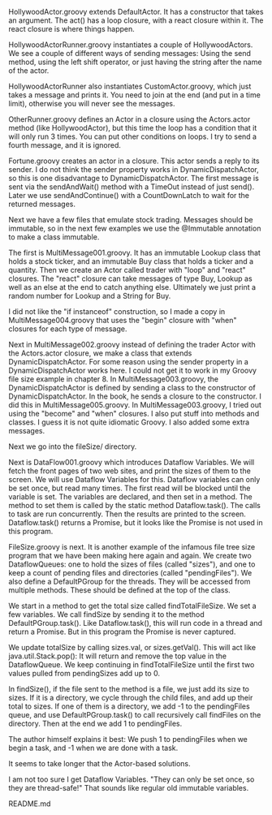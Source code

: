 HollywoodActor.groovy extends DefaultActor. It has a constructor that takes an argument. The act() has a loop closure, with a react closure within it. The react closure is where things happen.    

HollywoodActorRunner.groovy instantiates a couple of HollywoodActors. We see a couple of different ways of sending messages: Using the send method, using the left shift operator, or just having the string after the name of the actor.   

HollywoodActorRunner also instantiates CustomActor.groovy, which just takes a message and prints it. You need to join at the end (and put in a time limit), otherwise you will never see the messages.   

OtherRunner.groovy defines an Actor in a closure using the Actors.actor method (like HollywoodActor), but this time the loop has a condition that it will only run 3 times. You can put other conditions on loops. I try to send a fourth message, and it is ignored.     

Fortune.groovy creates an actor in a closure. This actor sends a reply to its sender. I do not think the sender property works in DynamicDispatchActor, so this is one disadvantage to DynamicDispatchActor. The first message is sent via the sendAndWait() method with a TimeOut instead of just send(). Later we use sendAndContinue() with a CountDownLatch to wait for the returned messages.  

Next we have a few files that emulate stock trading. Messages should be immutable, so in the next few examples we use the @Immutable annotation to make a class immutable. 

The first is MultiMessage001.groovy. It has an immutable Lookup class that holds a stock ticker, and an immutable Buy class that holds a ticker and a quantity. Then we create an Actor called trader with "loop" and "react" closures. The "react" closure can take messages of type Buy, Lookup as well as an else at the end to catch anything else. Ultimately we just print a random number for Lookup and a String for Buy.   

I did not like the "if instanceof" construction, so I made a copy in MultiMessage004.groovy that uses the "begin" closure with "when" closures for each type of message.    

Next in MultiMessage002.groovy instead of defining the trader Actor with the Actors.actor closure, we make a class that extends DynamicDispatchActor. For some reason using the sender property in a DynamicDispatchActor works here. I could not get it to work in my Groovy file size example in chapter 8. In MultiMessage003.groovy, the DynamicDispatchActor is defined by sending a class to the constructor of DynamicDispatchActor. In the book, he sends a closure to the constructor. I did this in MultiMessage005.groovy. In MultiMessage003.groovy, I tried out using the "become" and "when" closures. I also put stuff into methods and classes. I guess it is not quite idiomatic Groovy. I also added some extra messages.      

Next we go into the fileSize/ directory.    

Next is DataFlow001.groovy which introduces Dataflow Variables. We will fetch the front pages of two web sites, and print the sizes of them to the screen. We will use Dataflow Variables for this. Dataflow variables can only be set once, but read many times. The first read will be blocked until the variable is set. The variables are declared, and then set in a method. The method to set them is called by the static method Dataflow.task(). The calls to task are run concurrently. Then the results are printed to the screen. Dataflow.task() returns a Promise, but it looks like the Promise is not used in this program.   

FileSize.groovy is next. It is another example of the infamous file tree size program that we have been making here again and again. We create two DataflowQueues: one to hold the sizes of files (called "sizes"), and one to keep a count of pending files and directories (called "pendingFiles"). We also define a DefaultPGroup for the threads. They will be accessed from multiple methods. These should be defined at the top of the class.    

We start in a method to get the total size called findTotalFileSize. We set a few variables. We call findSize by sending it to the method DefaultPGroup.task(). Like Dataflow.task(), this will run code in a thread and return a Promise. But in this program the Promise is never captured.  

We update totalSize by calling sizes.val, or sizes.getVal(). This will act like java.util.Stack.pop(): It will return and remove the top value in the DataflowQueue. We keep continuing in findTotalFileSize until the first two values pulled from pendingSizes add up to 0.    

In findSize(), if the file sent to the method is a file, we just add its size to sizes. If it is a directory, we cycle through the child files, and add up their total to sizes. If one of them is a directory, we add -1 to the pendingFiles queue, and use DefaultPGroup.task() to call recursively call findFiles on the directory. Then at the end we add 1 to pendingFiles.    

The author himself explains it best: We push 1 to pendingFiles when we begin a task, and -1 when we are done with a task.   

It seems to take longer that the Actor-based solutions.    

I am not too sure I get Dataflow Variables. "They can only be set once, so they are thread-safe!" That sounds like regular old immutable variables.   



README.md
